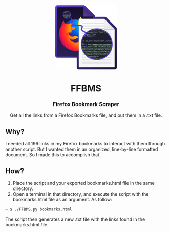 <div align="center">
    <img src="logo.png" height="200px"/>
    <h1>FFBMS</h1>
    <h3>Firefox Bookmark Scraper</h3>
    Get all the links from a Firefox Bookmarks file, and put them in a .txt file.
</div>

## Why?
I needed all 196 links in my Firefox bookmarks to interact with them through another script. But I wanted them in an organized, line-by-line formatted document. So I made this to accomplish that.

## How?
1. Place the script and your exported bookmarks.html file in the same directory.
2. Open a terminal in that directory, and execute the script with the bookmarks.html file as an argument. As follow:

```bash
~ $ ./FFBMS.py bookmarks.html
```

The script then generates a new .txt file with the links found in the bookmarks.html file.
